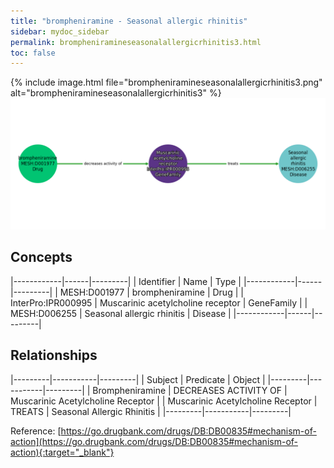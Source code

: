 ```yaml
---
title: "brompheniramine - Seasonal allergic rhinitis"
sidebar: mydoc_sidebar
permalink: brompheniramineseasonalallergicrhinitis3.html
toc: false 
---
```


{% include image.html file="brompheniramineseasonalallergicrhinitis3.png" alt="brompheniramineseasonalallergicrhinitis3" %}![Path Visualization](/images/brompheniramineseasonalallergicrhinitis3.png)

## Concepts

|------------|------|---------|
| Identifier | Name | Type    |
|------------|------|---------|
| MESH:D001977 | brompheniramine | Drug |
| InterPro:IPR000995 | Muscarinic acetylcholine receptor | GeneFamily |
| MESH:D006255 | Seasonal allergic rhinitis | Disease |
|------------|------|---------|

## Relationships

|---------|-----------|---------|
| Subject | Predicate | Object  |
|---------|-----------|---------|
| Brompheniramine | DECREASES ACTIVITY OF | Muscarinic Acetylcholine Receptor |
| Muscarinic Acetylcholine Receptor | TREATS | Seasonal Allergic Rhinitis |
|---------|-----------|---------|

Reference: [https://go.drugbank.com/drugs/DB:DB00835#mechanism-of-action](https://go.drugbank.com/drugs/DB:DB00835#mechanism-of-action){:target="_blank"}